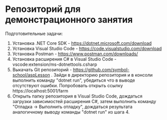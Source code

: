 # Репозиторий для демонстрационного занятия

Подготовительные задачи:
1) Установка .NET Core SDK - https://dotnet.microsoft.com/download 
2) Установка Visual Studio Code - https://code.visualstudio.com/download 
3) Установка Postman - https://www.postman.com/downloads/
4) Установка расширения C# в Visual Studio Code - vscode:extension/ms-dotnettools.csharp
5) Выкачать Git репозиторий - https://github.com/symbol-school/aspLesson .
Зайди в директорию  репозитория и в консоли выполнить команду "dotnet run", убедиться что в выводе отсутствуют ошибки. Попробовать открыть ссылку https://localhost:5001/farm 
6) Открыть папку репозитория в Visual Studio Code, дождаться загрузки зависимостей расширения C#, затем выполнить команду "Отладка -> Выполнить отладку", дождаться результата аналогичному выводу команды "dotnet run" из шага 4.
